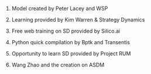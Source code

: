 1. Model created by Peter Lacey and WSP

2. Learning provided by Kim Warren & Strategy Dynamics

3. Free web training on SD provided by Silico.ai

4. Python quick compilation by Bptk and Transentis

5. Opportunity to learn SD provided by Project RUM

6. Wang Zhao and the creation on ASDM
